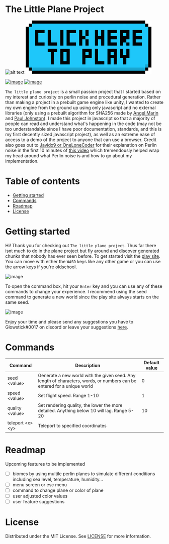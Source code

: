 # The Little Plane Project
![alt text](https://github.com/Glowstick0017/Little-Plane-Project/blob/master/css/tlpp-icon.png?raw=true)
[![image](/.github/ISSUE_TEMPLATE/playbutton.png)](https://glowstick.me/tlpp/)

[![image](https://img.shields.io/badge/Live_build-22w11a-darkgreen)](https://glowstick.me/tlpp/)
[![image](https://img.shields.io/badge/Snapshot-22w11a-darkgreen)](https://glowstick0017.github.io/Little-Plane-Project/index)

`The little plane project` is a small passion project that I started based on my interest and curiosity on perlin noise and procedural generation. Rather than making a project in a prebuilt game engine like unity, I wanted to create my own engine from the ground up using only javascript and no external libraries (only using a prebuilt algorithm for SHA256 made by [Angel Marin](https://anmar.eu.org/) and [Paul Johnston](http://pajhome.org.uk/)). I made this project in javascript so that a majority of people can read and understand what's happening in the code (may not be too understandable since I have poor documentation, standards, and this is my first decently sized javascript project), as well as an extreme ease of access to a demo of the project to anyone that can use a browser. Credit also goes out to [Javidx9 or OneLoneCoder](https://github.com/OneLoneCoder) for their explanation on Perlin noise in the first 10 minutes of [this video](https://youtu.be/6-0UaeJBumA) which tremendously helped wrap my head around what Perlin noise is and how to go about my implementation. 

# Table of contents
- [Getting started](#getting-started)
- [Commands](#commands)
- [Roadmap](#roadmap)
- [License](#license)

# Getting started
Hi! Thank you for checking out `The little plane project`. Thus far there isnt much to do in the plane project but fly around and discover generated chunks that nobody has ever seen before. To get started visit the [play site](https://glowstick.me/tlpp/). You can move with either the `WASD` keys like any other game or you can use the arrow keys if you're oldschool. 

![image](https://user-images.githubusercontent.com/90464994/159105547-7c25a446-00e2-4da7-a5d9-fc8c283421b5.png?size=10)

To open the command box, hit your `Enter` key and you can use any of these commands to change your experience. I recommend using the seed command to generate a new world since the play site always starts on the same seed. 

![image](https://github.com/Glowstick0017/Little-Plane-Project/blob/master/css/enter.png?raw=true)

Enjoy your time and please send any suggestions you have to Glowstick#0017 on discord or leave your suggestions [here](https://github.com/Glowstick0017/Little-Plane-Project/issues/new?assignees=&labels=new+feature&template=feature_request.md&title=Feature%20Request).

# Commands
| Command  | Description | Default value |
| ------------- | ------------- | ------------- |
| seed \<value>  | Generate a new world with the given seed. Any length of characters, words, or numbers can be entered for a unique world  | 0 |
| speed \<value>  | Set flight speed. Range 1-10  | 1 |
| quality \<value>  | Set rendering quality, the lower the more detailed. Anything below 10 will lag. Range 5-20  | 10 |
| teleport \<x> \<y>  | Teleport to specified coordinates  |  |

# Readmap
Upcoming features to be implemented
- [ ] biomes by using multile perlin planes to simulate different conditions including sea level, temperature, humidity...
- [ ] menu screen or esc menu
- [ ] command to change plane or color of plane
- [ ] user adjusted color values
- [ ] user feature suggestions

# License
Distributed under the MIT License. See [LICENSE](https://github.com/Glowstick0017/Little-Plane-Project/blob/master/LICENSE) for more information.
